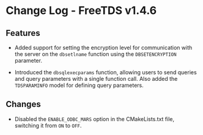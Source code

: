 # Change Log - FreeTDS v1.4.6

## Features

- Added support for setting the encryption level for communication with the server on the `dbsetlname` function using the `DBSETENCRYPTION` parameter.

- Introduced the `dbsqlexecparams` function, allowing users to send queries and query parameters with a single function call. Also added the `TDSPARAMINFO` model for defining query parameters.

## Changes

- Disabled the `ENABLE_ODBC_MARS` option in the CMakeLists.txt file, switching it from `ON` to `OFF`.
